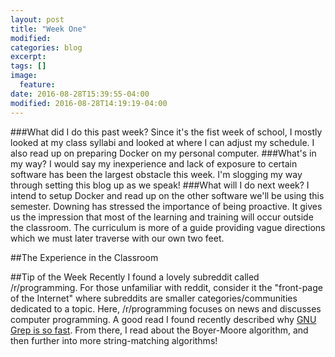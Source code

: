 ```yaml
---
layout: post
title: "Week One"
modified:
categories: blog
excerpt:
tags: []
image:
  feature:
date: 2016-08-28T15:39:55-04:00
modified: 2016-08-28T14:19:19-04:00
---
```

###What did I do this past week?
Since it's the fist week of school, I mostly looked at my class syllabi and looked at where I can adjust my schedule. I also read up on preparing Docker on my personal computer.
###What's in my way?
I would say my inexperience and lack of exposure to certain software has been the largest obstacle this week. I'm slogging my way through setting this blog up as we speak!
###What will I do next week?
I intend to setup Docker and read up on the other software we'll be using this semester. Downing has stressed the importance of being proactive. It gives us the impression that most of the learning and training will occur outside the classroom. The curriculum is more of a guide providing vague directions which we must later traverse with our own two feet.

##The Experience in the Classroom

##Tip of the Week
Recently I found a lovely subreddit called /r/programming. For those unfamiliar with reddit, consider it the "front-page of the Internet" where subreddits are smaller categories/communities dedicated to a topic. Here, /r/programming focuses on news and discusses computer programming. A good read I found recently described why [GNU Grep is so fast]. From there, I read about the Boyer-Moore algorithm, and then further into more string-matching algorithms!

[GNU Grep is so fast]: https://lists.freebsd.org/pipermail/freebsd-current/2010-August/019310.html

